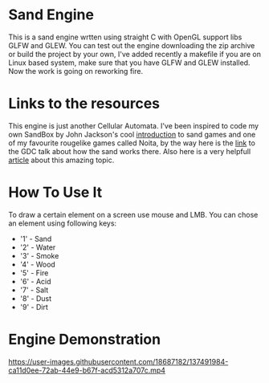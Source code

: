 # Sand Engine

This is a sand engine wrtten using straight C with OpenGL support libs GLFW and GLEW. You can test out the engine downloading the zip archive or build the project by your own, I've added recently a makefile if you are on Linux based system, make sure that you have GLFW and GLEW installed. Now the work is going on reworking fire.

# Links to the resources

This engine is just another Cellular Automata. I've been inspired to code my own SandBox by John Jackson's cool [introduction](https://www.youtube.com/watch?v=VLZjd_Y1gJ8&t=498s) to sand games and one of my favourite rougelike games called Noita, by the way here is the [link](https://www.youtube.com/watch?v=prXuyMCgbTc) to the GDC talk about how the sand works there. Also here is a very helpfull [article](https://maxbittker.com/making-sandspiel/) about this amazing topic.

# How To Use It

To draw a certain element on a screen use mouse and LMB. 
You can chose an element using following keys:
- '1' - Sand
- '2' - Water
- '3' - Smoke
- '4' - Wood
- '5' - Fire
- '6' - Acid
- '7' - Salt
- '8' - Dust
- '9' - Dirt

# Engine Demonstration


https://user-images.githubusercontent.com/18687182/137491984-ca11d0ee-72ab-44e9-b67f-acd5312a707c.mp4

